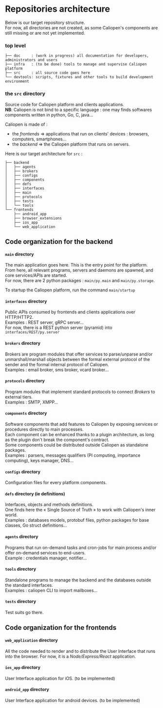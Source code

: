 # Repositories architecture

Below is our target repository structure.  
For now, all directories are not created, as some Caliopen's components are still missing or are not yet implemented.

### top level

```
├── doc     : (work in progress) all documentation for developers, administrators and users
├── infra   : (to be done) tools to manage and supervise Caliopen platform
├── src     : all source code goes here
└── devtools: scripts, fixtures and other tools to build development environment
```

### the `src` directory
Source code for Caliopen platform and clients applications.  
**NB**: Caliopen is not bind to a specific language : one may finds softwares components written in python, Go, C, java…

Caliopen is made of :

 * the *frontends* => applications that run on clients' devices : browsers, computers, smartphones…
 * the *backend* => the Caliopen platform that runs on servers.   

Here is our target architecture for `src` :

```
├── backend
│   ├── agents
│   ├── brokers
│   ├── configs
│   ├── components
│   ├── defs
│   ├── interfaces
│   ├── main
│   ├── protocols
│   ├── tests
│   └── tools
└── frontends
    ├── android_app
    ├── browser_extensions
    ├── ios_app
    └── web_application
```

## Code organization for the backend

#### `main` directory

The main application goes here. This is the entry point for the platform. From here, all relevant programs, servers and daemons are spawned, and core services/APIs are started.  
For now, there are 2 python packages : `main/py.main` and `main/py.storage`.  

To startup the Caliopen platform, run the command `main/startup`

#### `interfaces` directory

Public APIs consumed by frontends and clients applications over HTTP/HTTP2.  
Examples : REST server, gRPC server…  
For now, there is a REST python server (pyramid) into `interfaces/REST/py.server`

#### `brokers` directory

Brokers are program modules that offer services to parse/unparse and/or unmarshall/marshall objects between the formal external protocol of the sender and the formal internal protocol of Caliopen.  
Examples : email broker, sms broker, vcard broker…

#### `protocols` directory

Program modules that implement standard protocols to connect *Brokers* to external tiers.  
Examples : SMTP, XMPP…

#### `components` directory

Software components that add features to Caliopen by exposing services or procedures directly to
main processes.  
Each component can be enhanced thanks to a plugin architecture, as long as the plugin don't break
the component's contract.  
Some components could be distributed outside Caliopen as standalone packages.  
Examples : parsers, messages qualifiers (PI computing, importance computing), keys manager, DNS…

#### `configs` directory

Configuration files for every platform components.

#### `defs` directory (ie definitions)

Interfaces, objects and methods definitions.  
One finds here the « Single Source of Truth » to work with Caliopen's inner world.  
Examples : databases models, protobuf files, python packages for base classes, Go struct
definitions…

#### `agents` directory

Programs that run on-demand tasks and cron-jobs for main process and/or offer on-demand services to end-users.  
Example : credentials manager, notifier…

#### `tools` directory

Standalone programs to manage the backend and the databases outside the standard interfaces.  
Examples : caliopen CLI to import mailboxes…

#### `tests` directory

Test suits go there.

## Code organization for the frontends

#### `web_application` directory

All the code needed to render and to distribute the User Interface that runs into the browser. For now, it is a *Node/Express/React* application.

#### `ios_app` directory

User Interface application for iOS. (to be implemented)

#### `android_app` directory

User Interface application for android devices. (to be implemented)

